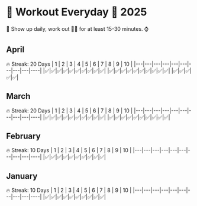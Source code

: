 # 💪 Workout Everyday 📆 2025
🏁 Show up daily, work out 🏋️‍♂️ for at least 15-30 minutes. ⌚

## April
🔥 Streak: 20 Days
| 1 | 2 | 3 | 4 | 5 | 6 | 7 | 8 | 9 | 10 |
|---|---|---|---|---|---|---|---|---|----|
|✅|✅|✅|✅|✅|✅|✅|✅|✅|✅|
|✅|✅|✅|✅|✅|✅|✅|✅|✅|✅|
|✅|✅|✅|✅|✅|

## March
🔥 Streak: 20 Days
| 1 | 2 | 3 | 4 | 5 | 6 | 7 | 8 | 9 | 10 |
|---|---|---|---|---|---|---|---|---|----|
|✅|✅|✅|✅|✅|✅|✅|✅|✅|✅|
|✅|✅|✅|✅|✅|✅|✅|✅|✅|✅|

## February
🔥 Streak: 10 Days
| 1 | 2 | 3 | 4 | 5 | 6 | 7 | 8 | 9 | 10 |
|---|---|---|---|---|---|---|---|---|----|
|✅|✅|✅|✅|✅|✅|✅|✅|✅|✅|

## January
🔥 Streak: 10 Days
| 1 | 2 | 3 | 4 | 5 | 6 | 7 | 8 | 9 | 10 |
|---|---|---|---|---|---|---|---|---|----|
|✅|✅|✅|✅|✅|✅|✅|✅|✅|✅|
